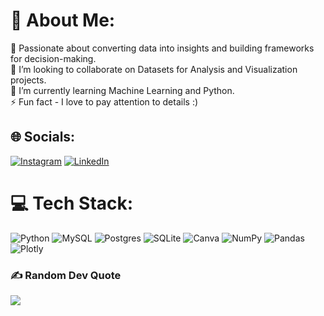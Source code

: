 
# 💫 About Me:

🎯 Passionate about converting data into insights and building frameworks for decision-making. <br>
👯 I’m looking to collaborate on Datasets for Analysis and Visualization projects. <br>
🌱 I’m currently learning Machine Learning and Python. <br>
⚡ Fun fact - I love to pay attention to details :)


## 🌐 Socials:
[![Instagram](https://img.shields.io/badge/Instagram-%23E4405F.svg?logo=Instagram&logoColor=white)](https://www.instagram.com/keshav_0402/)
[![LinkedIn](https://img.shields.io/badge/LinkedIn-%230077B5.svg?logo=linkedin&logoColor=white)](https://www.linkedin.com/in/keshav-nandane/) 

# 💻 Tech Stack:
![Python](https://img.shields.io/badge/python-3670A0?style=flat-square&logo=python&logoColor=ffdd54) ![MySQL](https://img.shields.io/badge/mysql-%2300f.svg?style=flat-square&logo=mysql&logoColor=white) ![Postgres](https://img.shields.io/badge/postgres-%23316192.svg?style=flat-square&logo=postgresql&logoColor=white) ![SQLite](https://img.shields.io/badge/sqlite-%2307405e.svg?style=flat-square&logo=sqlite&logoColor=white) ![Canva](https://img.shields.io/badge/Canva-%2300C4CC.svg?style=flat-square&logo=Canva&logoColor=white) ![NumPy](https://img.shields.io/badge/numpy-%23013243.svg?style=flat-square&logo=numpy&logoColor=white) ![Pandas](https://img.shields.io/badge/pandas-%23150458.svg?style=flat-square&logo=pandas&logoColor=white) ![Plotly](https://img.shields.io/badge/Plotly-%233F4F75.svg?style=flat-square&logo=plotly&logoColor=white)

### ✍️ Random Dev Quote
![](https://quotes-github-readme.vercel.app/api?type=vetical&theme=radical)


<!-- Proudly created with GPRM ( https://gprm.itsvg.in ) -->
